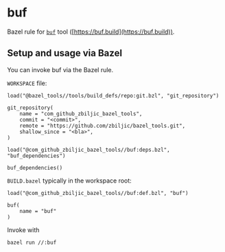 # buf

Bazel rule for [`buf`](https://github.com/bufbuild/buf) tool ([https://buf.build](https://buf.build)).

## Setup and usage via Bazel

You can invoke buf via the Bazel rule.

`WORKSPACE` file:

```bzl
load("@bazel_tools//tools/build_defs/repo:git.bzl", "git_repository")

git_repository(
    name = "com_github_zbiljic_bazel_tools",
    commit = "<commit>",
    remote = "https://github.com/zbiljic/bazel_tools.git",
    shallow_since = "<bla>",
)

load("@com_github_zbiljic_bazel_tools//buf:deps.bzl", "buf_dependencies")

buf_dependencies()
```

`BUILD.bazel` typically in the workspace root:

```bzl
load("@com_github_zbiljic_bazel_tools//buf:def.bzl", "buf")

buf(
    name = "buf"
)
```

Invoke with

```bash
bazel run //:buf
```
